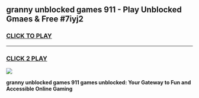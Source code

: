 
## granny unblocked games 911 - Play Unblocked Gmaes & Free #7iyj2
<h3>
<a href="https://news.freeplayer.one?title=granny_unblocked_games_911&ref=03M">CLICK TO PLAY</a></h3>
<hr>

<h3>
<a href="https://news.freeplayer.one?title=granny_unblocked_games_911&ref=03M">CLICK 2 PLAY</a>
  
</h3>

<a href="https://news.freeplayer.one?title=granny_unblocked_games_911&ref=03M"><img src="https://clearcache.store/games.png"></a>


**granny unblocked games 911 games unblocked: Your Gateway to Fun and Accessible Online Gaming**

